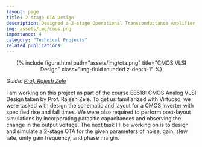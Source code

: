 ```yaml
---
layout: page
title: 2-stage OTA Design
description: Designed a 2-stage Operational Transconductance Amplifier for the specified parameters and implemented it using Cadence Virtuoso
img: assets/img/cmos.png
importance: 4
category: "Technical Projects"
related_publications:
---
```


<center>
<div class="row">
    <div class="col-sm mt-4 mt-md-0">
        {% include figure.html path="assets/img/ota.png" title="CMOS VLSI Design" class="img-fluid rounded z-depth-1" %}
    </div>
</div>
</center>
<!-- <div class="caption">
    Overview of the designed EEG data acquistion system
</div> -->

_Guide: [Prof. Rajesh Zele](http://www.ee.iitb.ac.in/~zelerajesh/index.php)_

I am working on this project as part of the course EE618: CMOS Analog VLSI Design taken by Prof. Rajesh Zele. To get us familiarized with Virtuoso, we were tasked with design the schematic and layout for a CMOS Inverter with specified rise and fall times. We were also required to perform post-layout simulations by incorporating parasitic capacitances and observing the change in the output voltage. 
The next task I'll be working on is to design and simulate a 2-stage OTA for the given parameters of noise, gain, slew rate, unity gain frequency, and phase margin. 
